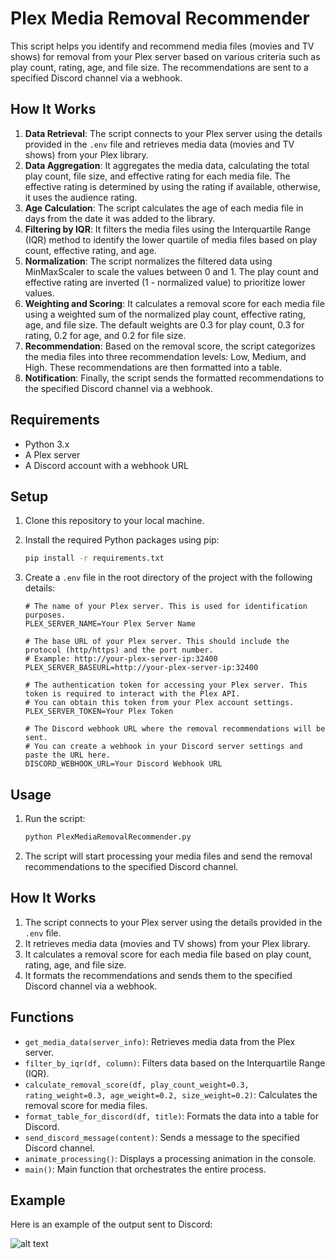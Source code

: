 # Plex Media Removal Recommender

This script helps you identify and recommend media files (movies and TV shows) for removal from your Plex server based on various criteria such as play count, rating, age, and file size. The recommendations are sent to a specified Discord channel via a webhook.

## How It Works

1. **Data Retrieval**: The script connects to your Plex server using the details provided in the `.env` file and retrieves media data (movies and TV shows) from your Plex library.
2. **Data Aggregation**: It aggregates the media data, calculating the total play count, file size, and effective rating for each media file. The effective rating is determined by using the rating if available, otherwise, it uses the audience rating.
3. **Age Calculation**: The script calculates the age of each media file in days from the date it was added to the library.
4. **Filtering by IQR**: It filters the media files using the Interquartile Range (IQR) method to identify the lower quartile of media files based on play count, effective rating, and age.
5. **Normalization**: The script normalizes the filtered data using MinMaxScaler to scale the values between 0 and 1. The play count and effective rating are inverted (1 - normalized value) to prioritize lower values.
6. **Weighting and Scoring**: It calculates a removal score for each media file using a weighted sum of the normalized play count, effective rating, age, and file size. The default weights are 0.3 for play count, 0.3 for rating, 0.2 for age, and 0.2 for file size.
7. **Recommendation**: Based on the removal score, the script categorizes the media files into three recommendation levels: Low, Medium, and High. These recommendations are then formatted into a table.
8. **Notification**: Finally, the script sends the formatted recommendations to the specified Discord channel via a webhook.

## Requirements

- Python 3.x
- A Plex server
- A Discord account with a webhook URL

## Setup

1. Clone this repository to your local machine.
2. Install the required Python packages using pip:
    ```sh
    pip install -r requirements.txt
    ```
3. Create a `.env` file in the root directory of the project with the following details:

    ```env
    # The name of your Plex server. This is used for identification purposes.
    PLEX_SERVER_NAME=Your Plex Server Name

    # The base URL of your Plex server. This should include the protocol (http/https) and the port number.
    # Example: http://your-plex-server-ip:32400
    PLEX_SERVER_BASEURL=http://your-plex-server-ip:32400

    # The authentication token for accessing your Plex server. This token is required to interact with the Plex API.
    # You can obtain this token from your Plex account settings.
    PLEX_SERVER_TOKEN=Your Plex Token

    # The Discord webhook URL where the removal recommendations will be sent.
    # You can create a webhook in your Discord server settings and paste the URL here.
    DISCORD_WEBHOOK_URL=Your Discord Webhook URL
    ```

## Usage

1. Run the script:
    ```sh
    python PlexMediaRemovalRecommender.py
    ```
2. The script will start processing your media files and send the removal recommendations to the specified Discord channel.

## How It Works

1. The script connects to your Plex server using the details provided in the `.env` file.
2. It retrieves media data (movies and TV shows) from your Plex library.
3. It calculates a removal score for each media file based on play count, rating, age, and file size.
4. It formats the recommendations and sends them to the specified Discord channel via a webhook.

## Functions

- `get_media_data(server_info)`: Retrieves media data from the Plex server.
- `filter_by_iqr(df, column)`: Filters data based on the Interquartile Range (IQR).
- `calculate_removal_score(df, play_count_weight=0.3, rating_weight=0.3, age_weight=0.2, size_weight=0.2)`: Calculates the removal score for media files.
- `format_table_for_discord(df, title)`: Formats the data into a table for Discord.
- `send_discord_message(content)`: Sends a message to the specified Discord channel.
- `animate_processing()`: Displays a processing animation in the console.
- `main()`: Main function that orchestrates the entire process.

## Example

Here is an example of the output sent to Discord:

![alt text](image.png)
